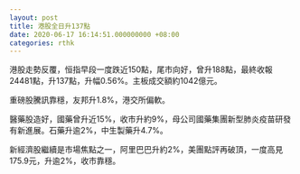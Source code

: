 ```yaml
---
layout: post
title: 港股全日升137點
date: 2020-06-17 16:14:51.000000000 +08:00
categories: rthk
---
```


港股走勢反覆，恒指早段一度跌近150點，尾市向好，曾升188點，最終收報24481點，升137點，升幅0.56%。主板成交額約1042億元。

重磅股騰訊靠穩，友邦升1.8%，港交所偏軟。

醫藥股造好，國藥曾升近15%，收市升約9%，母公司國藥集團新型肺炎疫苗研發有新進展。石藥升逾2%，中生製藥升4.7%。

新經濟股繼續是市場焦點之一，阿里巴巴升約2%，美團點評再破頂，一度高見175.9元，升逾2%，收市靠穩。

